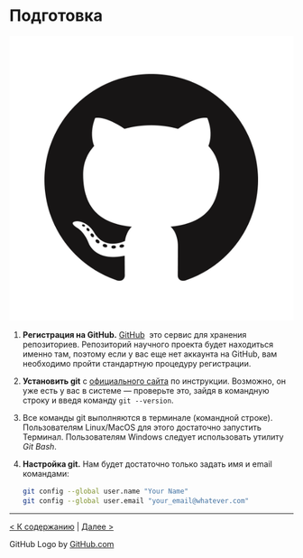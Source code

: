 # Подготовка

![GitHub Logo](./assets/GitHub-Mark.png)

1. **Регистрация на GitHub.** [GitHub](https://github.com/ "Сайт GitHub") ­ это сервис для хранения репозиториев. Репозиторий научного проекта будет находиться именно там, поэтому если у вас еще нет аккаунта на GitHub, вам необходимо пройти стандартную процедуру регистрации. 

2. **Установить git** с [официального сайта][1] по инструкции. Возможно, он уже есть у вас в системе — проверьте это, зайдя в командную строку и введя команду `git --version`.

3. Все команды git выполняются в терминале (командной строке). Пользователям Linux/MacOS для этого достаточно запустить Терминал. Пользователям Windows следует использовать утилиту *Git Bash*.

4. **Настройка git.** Нам будет достаточно только задать имя и email командами: 
    ```bash
    git config --global user.name "Your Name"
    git config --global user.email "your_email@whatever.com"
    ```

--- 

[< К содержанию](./README.md) | [Далее >](./03_creating.md)

GitHub Logo by [GitHub.com][2]

[1]: https://git-scm.com/download/win
[2]: https://github.com/logos